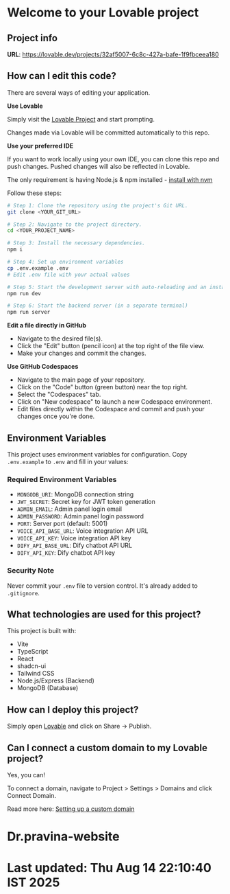 # Welcome to your Lovable project

## Project info

**URL**: https://lovable.dev/projects/32af5007-6c8c-427a-bafe-1f9fbceea180

## How can I edit this code?

There are several ways of editing your application.

**Use Lovable**

Simply visit the [Lovable Project](https://lovable.dev/projects/32af5007-6c8c-427a-bafe-1f9fbceea180) and start prompting.

Changes made via Lovable will be committed automatically to this repo.

**Use your preferred IDE**

If you want to work locally using your own IDE, you can clone this repo and push changes. Pushed changes will also be reflected in Lovable.

The only requirement is having Node.js & npm installed - [install with nvm](https://github.com/nvm-sh/nvm#installing-and-updating)

Follow these steps:

```sh
# Step 1: Clone the repository using the project's Git URL.
git clone <YOUR_GIT_URL>

# Step 2: Navigate to the project directory.
cd <YOUR_PROJECT_NAME>

# Step 3: Install the necessary dependencies.
npm i

# Step 4: Set up environment variables
cp .env.example .env
# Edit .env file with your actual values

# Step 5: Start the development server with auto-reloading and an instant preview.
npm run dev

# Step 6: Start the backend server (in a separate terminal)
npm run server
```

**Edit a file directly in GitHub**

- Navigate to the desired file(s).
- Click the "Edit" button (pencil icon) at the top right of the file view.
- Make your changes and commit the changes.

**Use GitHub Codespaces**

- Navigate to the main page of your repository.
- Click on the "Code" button (green button) near the top right.
- Select the "Codespaces" tab.
- Click on "New codespace" to launch a new Codespace environment.
- Edit files directly within the Codespace and commit and push your changes once you're done.

## Environment Variables

This project uses environment variables for configuration. Copy `.env.example` to `.env` and fill in your values:

### Required Environment Variables

- `MONGODB_URI`: MongoDB connection string
- `JWT_SECRET`: Secret key for JWT token generation
- `ADMIN_EMAIL`: Admin panel login email
- `ADMIN_PASSWORD`: Admin panel login password
- `PORT`: Server port (default: 5001)
- `VOICE_API_BASE_URL`: Voice integration API URL
- `VOICE_API_KEY`: Voice integration API key
- `DIFY_API_BASE_URL`: Dify chatbot API URL
- `DIFY_API_KEY`: Dify chatbot API key

### Security Note

Never commit your `.env` file to version control. It's already added to `.gitignore`.

## What technologies are used for this project?

This project is built with:

- Vite
- TypeScript
- React
- shadcn-ui
- Tailwind CSS
- Node.js/Express (Backend)
- MongoDB (Database)

## How can I deploy this project?

Simply open [Lovable](https://lovable.dev/projects/32af5007-6c8c-427a-bafe-1f9fbceea180) and click on Share -> Publish.

## Can I connect a custom domain to my Lovable project?

Yes, you can!

To connect a domain, navigate to Project > Settings > Domains and click Connect Domain.

Read more here: [Setting up a custom domain](https://docs.lovable.dev/tips-tricks/custom-domain#step-by-step-guide)
# Dr.pravina-website
# Last updated: Thu Aug 14 22:10:40 IST 2025

